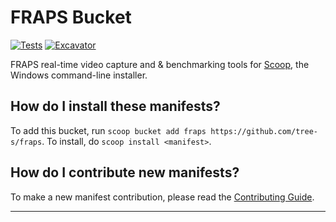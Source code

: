 # FRAPS Bucket

[![Tests](https://github.com/tree-s/fraps/actions/workflows/ci.yml/badge.svg)](https://github.com/tree-s/fraps/actions/workflows/ci.yml) [![Excavator](https://github.com/tree-s/fraps/actions/workflows/excavator.yml/badge.svg)](https://github.com/tree-s/fraps/actions/workflows/excavator.yml)

FRAPS real-time video capture and & benchmarking tools for [Scoop](https://scoop.sh), the Windows command-line installer.

How do I install these manifests?
---------------------------------

To add this bucket, run `scoop bucket add fraps https://github.com/tree-s/fraps`. To install, do `scoop install <manifest>`.

How do I contribute new manifests?
----------------------------------

To make a new manifest contribution, please read the [Contributing Guide](https://github.com/ScoopInstaller/.github/blob/main/.github/CONTRIBUTING.md).

----
